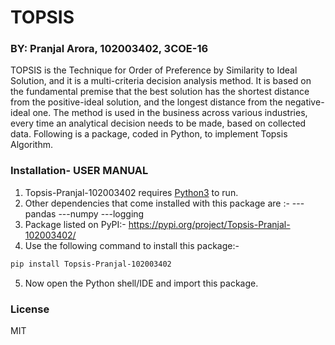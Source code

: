 # TOPSIS
### BY: Pranjal Arora, 102003402, 3COE-16

TOPSIS is the Technique for Order of Preference by Similarity to Ideal Solution, and it is a multi-criteria decision analysis method. It is based on the fundamental premise that the best solution has the shortest distance from the positive-ideal solution, and the longest distance from the negative-ideal one. 
The method is used in the business across various industries, every time an analytical decision needs to be made, based on collected data.
Following is a package, coded in Python, to implement Topsis Algorithm.

### Installation- USER MANUAL

1. Topsis-Pranjal-102003402 requires [Python3](https://www.python.org/) to run.
2. Other dependencies that come installed with this package are :-
---pandas
---numpy
---logging
3. Package listed on PyPI:- https://pypi.org/project/Topsis-Pranjal-102003402/ 
4. Use the following command to install this package:-
```sh
pip install Topsis-Pranjal-102003402
```
5. Now open the Python shell/IDE and import this package.


### License

MIT




